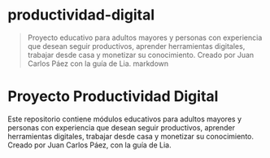 # productividad-digital
> Proyecto educativo para adultos mayores y personas con experiencia que desean seguir productivos, aprender herramientas digitales, trabajar desde casa y monetizar su conocimiento. Creado por Juan Carlos Páez con la guía de Lia.
markdown
# Proyecto Productividad Digital

Este repositorio contiene módulos educativos para adultos mayores y personas con experiencia que desean seguir productivos, aprender herramientas digitales, trabajar desde casa y monetizar su conocimiento. Creado por Juan Carlos Páez, con la guía de Lia.
